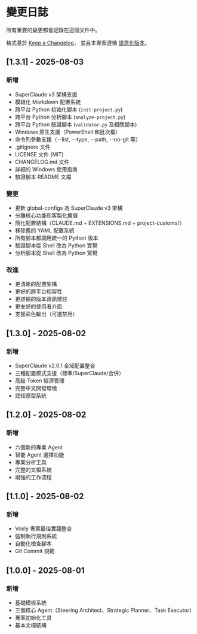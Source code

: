 # 變更日誌

所有重要的變更都會記錄在這個文件中。

格式基於 [Keep a Changelog](https://keepachangelog.com/zh-TW/1.0.0/)，
並且本專案遵循 [語意化版本](https://semver.org/lang/zh-TW/)。

## [1.3.1] - 2025-08-03

### 新增
- SuperClaude v3 架構支援
- 模組化 Markdown 配置系統
- 跨平台 Python 初始化腳本 (`init-project.py`)
- 跨平台 Python 分析腳本 (`analyze-project.py`)
- 跨平台 Python 驗證腳本 (`validator.py` 及相關腳本)
- Windows 原生支援（PowerShell 和批次檔）
- 命令列參數支援（--list, --type, --path, --no-git 等）
- .gitignore 文件
- LICENSE 文件 (MIT)
- CHANGELOG.md 文件
- 詳細的 Windows 使用指南
- 驗證腳本 README 文檔

### 變更
- 更新 global-configs 為 SuperClaude v3 架構
- 分離核心功能和客製化擴展
- 簡化配置結構（CLAUDE.md + EXTENSIONS.md + project-customs/）
- 移除舊的 YAML 配置系統
- 所有腳本都調用統一的 Python 版本
- 驗證腳本從 Shell 改為 Python 實現
- 分析腳本從 Shell 改為 Python 實現

### 改進
- 更清晰的配置架構
- 更好的跨平台相容性
- 更詳細的版本資訊標註
- 更友好的使用者介面
- 支援彩色輸出（可選禁用）

## [1.3.0] - 2025-08-02

### 新增
- SuperClaude v2.0.1 全域配置整合
- 三種配置模式支援（標準/SuperClaude/合併）
- 高級 Token 經濟管理
- 完整中文開發環境
- 認知原型系統

## [1.2.0] - 2025-08-02

### 新增
- 六個新的專業 Agent
- 智能 Agent 選擇功能
- 專案分析工具
- 完整的文檔系統
- 增強的工作流程

## [1.1.0] - 2025-08-02

### 新增
- Voxly 專案最佳實踐整合
- 強制執行規則系統
- 自動化檢查腳本
- Git Commit 規範

## [1.0.0] - 2025-08-01

### 新增
- 基礎模板系統
- 三個核心 Agent（Steering Architect、Strategic Planner、Task Executor）
- 專案初始化工具
- 基本文檔結構